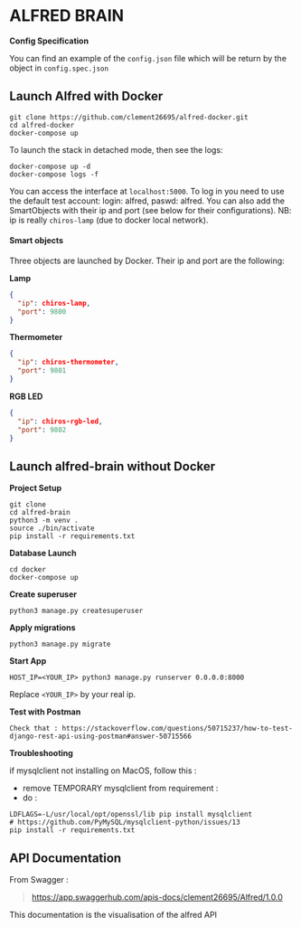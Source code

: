 # ALFRED BRAIN

__Config Specification__

You can find an example of the `config.json` file which will be return by the object in `config.spec.json`

## Launch Alfred with Docker

```
git clone https://github.com/clement26695/alfred-docker.git
cd alfred-docker
docker-compose up
```

To launch the stack in detached mode, then see the logs:
```
docker-compose up -d
docker-compose logs -f
```

You can access the interface at `localhost:5000`. To log in you need to use the default test account: login: alfred, paswd: alfred.
You can also add the SmartObjects with their ip and port (see below for their configurations). NB: ip is really `chiros-lamp` (due to docker local network). 

#### Smart objects

Three objects are launched by Docker. Their ip and port are the following:

__Lamp__
```json
{
  "ip": chiros-lamp,
  "port": 9800
}
```
__Thermometer__
```json
{
  "ip": chiros-thermometer,
  "port": 9801
}
```
__RGB LED__
```json
{
  "ip": chiros-rgb-led,
  "port": 9802
}
```

## Launch alfred-brain without Docker

__Project Setup__
```
git clone
cd alfred-brain
python3 -m venv .
source ./bin/activate
pip install -r requirements.txt
```

__Database Launch__
```
cd docker
docker-compose up
```

__Create superuser__
```
python3 manage.py createsuperuser
```

__Apply migrations__
```
python3 manage.py migrate
```

__Start App__
```
HOST_IP=<YOUR_IP> python3 manage.py runserver 0.0.0.0:8000
```
Replace `<YOUR_IP>` by your real ip. 

__Test with Postman__
```
Check that : https://stackoverflow.com/questions/50715237/how-to-test-django-rest-api-using-postman#answer-50715566
```

__Troubleshooting__

if mysqlclient not installing on MacOS, follow this :
- remove TEMPORARY mysqlclient from requirement :
- do :
```
LDFLAGS=-L/usr/local/opt/openssl/lib pip install mysqlclient 
# https://github.com/PyMySQL/mysqlclient-python/issues/13
pip install -r requirements.txt
```
## API Documentation

From Swagger : 
> https://app.swaggerhub.com/apis-docs/clement26695/Alfred/1.0.0

This documentation is the visualisation of the alfred API

